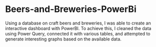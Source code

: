 # Beers-and-Breweries-PowerBi
Using a database on craft beers and breweries, I was able to create an interactive dashboard with PowerBI. To achieve this, I cleaned the data using Power Query, connected it with various tables, and attempted to generate interesting graphs based on the available data.
